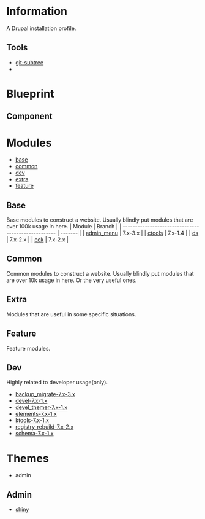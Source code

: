Information
===========
A Drupal installation profile.

Tools
-----
* [git-subtree](https://github.com/git/git/tree/master/contrib/subtree)
* 

Blueprint
=========


Component
---------

# Modules
* [base](#base)
* [common](#common)
* [dev](#dev)
* [extra](#extra)
* [feature](#feature)

## Base
Base modules to construct a website.
Usually blindly put modules that are over 100k usage in here.
| Module                                              | Branch  |
| --------------------------------------------------- | ------- |
| [admin_menu](https://drupal.org/project/admin_menu) | 7.x-3.x |
| [ctools](https://drupal.org/project/ctools)         | 7.x-1.4 |
| [ds](https://drupal.org/project/ds)                 | 7.x-2.x |
| [eck](https://drupal.org/project/eck)               | 7.x-2.x |


## Common
Common modules to construct a website.
Usually blindly put modules that are over 10k usage in here.
Or the very useful ones.

## Extra
Modules that are useful in some specific situations.

## Feature
Feature modules.

## Dev
Highly related to developer usage(only).
* [backup_migrate-7.x-3.x](https://drupal.org/project/backup_migrate)
* [devel-7.x-1.x](https://drupal.org/project/devel)
* [devel_themer-7.x-1.x](https://drupal.org/project/devel_themer)
* [elements-7.x-1.x](https://drupal.org/project/elements)
* [ktools-7.x-1.x](https://github.com/drupal-rain/ktools)
* [registry_rebuild-7.x-2.x](https://drupal.org/project/registry_rebuild)
* [schema-7.x-1.x](https://drupal.org/project/schema)

# Themes
* admin

## Admin
* [shiny](https://drupal.org/project/shiny)
